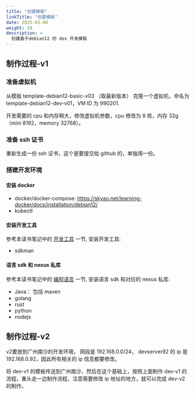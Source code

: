 ```yaml
---
title: "创建模板"
linkTitle: "创建模板"
date: 2025-05-08
weight: 10
description: >
  创建基于debian12 的 dev 开发模板
---
```


## 制作过程-v1

### 准备虚拟机

从模版 template-debian12-basic-v03 （取最新版本） 克隆一个虚拟机，命名为 template-debian12-dev-v01，VM ID 为 990201.

开发需要的 cpu 和内存稍大，修改虚拟机参数，cpu 修改为 8 核，内存 32g（mini 8192，memory 32768）。

### 准备 ssh 证书

重新生成一份 ssh 证书，这个是要提交给 github 的，单独用一份。

### 搭建开发环境

#### 安装 docker

- docker/docker-compose: https://skyao.net/learning-docker/docs/installation/debian12/
- kubectl

#### 安装开发工具

参考本读书笔记中的 [开发工具](../../../tools/) 一节, 安装开发工具:

- sdkman

#### 语言 sdk 和 nexus 私库

参考本读书笔记中的 [编程语言](../../../langurage/) 一节, 安装语言 sdk 和对应的 nexus 私库:

- Java： 包括 maven
- golang
- rust
- python
- nodejs

## 制作过程-v2

v2要放到广州南沙的开发环境， 网段是 192.168.0.0/24， devserver92 的 ip 是 192.168.0.92，因此所有相关的 ip 信息都要修改。

将 dev-v1 的模板传送到广州南沙，然后在这个基础上，按照上面制作 dev-v1 的流程，重头走一边制作流程，注意需要修改 ip 地址的地方，就可以完成 dev-v2 的制作。

